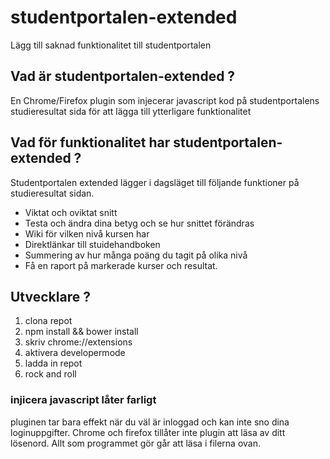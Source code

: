# studentportalen-extended
Lägg till saknad funktionalitet till studentportalen

## Vad är studentportalen-extended ?
En Chrome/Firefox plugin som injecerar javascript kod 
på studentportalens studieresultat sida för att lägga till
ytterligare funktionalitet

## Vad för funktionalitet har studentportalen-extended ?
Studentportalen extended lägger i dagsläget till följande funktioner
på studieresultat sidan. 

* Viktat och oviktat snitt
* Testa och ändra dina betyg och se hur snittet förändras
* Wiki för vilken nivå kursen har
* Direktlänkar till stuidehandboken
* Summering av hur många poäng du tagit på olika nivå
* Få en raport på markerade kurser och resultat.


## Utvecklare ?
1. clona repot
2. npm install && bower install
2. skriv chrome://extensions
3. aktivera developermode
4. ladda in repot
5. rock and roll


### injicera javascript låter farligt
pluginen tar bara effekt när du väl är inloggad 
och kan inte sno dina loginuppgifter. 
Chrome och firefox tillåter inte plugin att läsa 
av ditt lösenord.
Allt som programmet gör går att läsa i filerna ovan.

